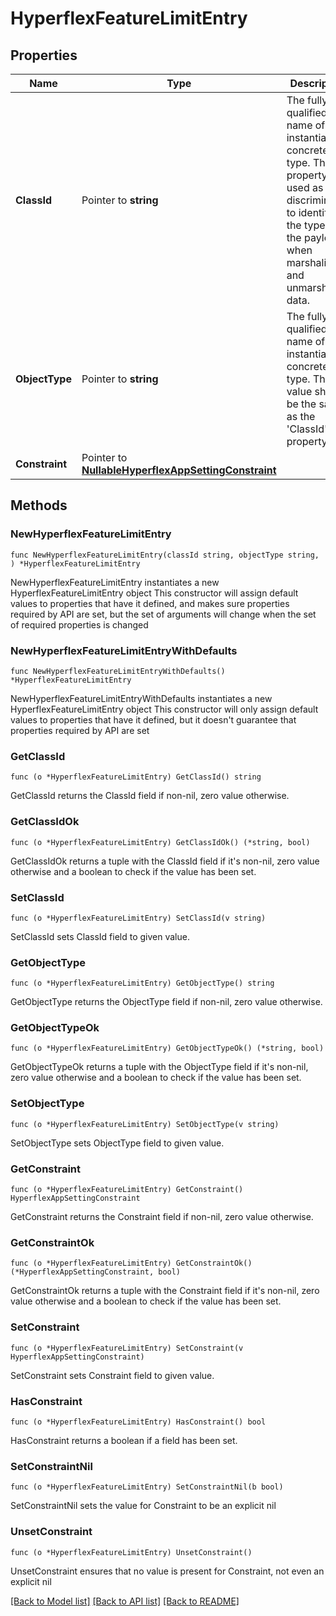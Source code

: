 # HyperflexFeatureLimitEntry

## Properties

Name | Type | Description | Notes
------------ | ------------- | ------------- | -------------
**ClassId** | Pointer to **string** | The fully-qualified name of the instantiated, concrete type. This property is used as a discriminator to identify the type of the payload when marshaling and unmarshaling data. | [default to "hyperflex.FeatureLimitEntry"]
**ObjectType** | Pointer to **string** | The fully-qualified name of the instantiated, concrete type. The value should be the same as the &#39;ClassId&#39; property. | [default to "hyperflex.FeatureLimitEntry"]
**Constraint** | Pointer to [**NullableHyperflexAppSettingConstraint**](HyperflexAppSettingConstraint.md) |  | [optional] 

## Methods

### NewHyperflexFeatureLimitEntry

`func NewHyperflexFeatureLimitEntry(classId string, objectType string, ) *HyperflexFeatureLimitEntry`

NewHyperflexFeatureLimitEntry instantiates a new HyperflexFeatureLimitEntry object
This constructor will assign default values to properties that have it defined,
and makes sure properties required by API are set, but the set of arguments
will change when the set of required properties is changed

### NewHyperflexFeatureLimitEntryWithDefaults

`func NewHyperflexFeatureLimitEntryWithDefaults() *HyperflexFeatureLimitEntry`

NewHyperflexFeatureLimitEntryWithDefaults instantiates a new HyperflexFeatureLimitEntry object
This constructor will only assign default values to properties that have it defined,
but it doesn't guarantee that properties required by API are set

### GetClassId

`func (o *HyperflexFeatureLimitEntry) GetClassId() string`

GetClassId returns the ClassId field if non-nil, zero value otherwise.

### GetClassIdOk

`func (o *HyperflexFeatureLimitEntry) GetClassIdOk() (*string, bool)`

GetClassIdOk returns a tuple with the ClassId field if it's non-nil, zero value otherwise
and a boolean to check if the value has been set.

### SetClassId

`func (o *HyperflexFeatureLimitEntry) SetClassId(v string)`

SetClassId sets ClassId field to given value.


### GetObjectType

`func (o *HyperflexFeatureLimitEntry) GetObjectType() string`

GetObjectType returns the ObjectType field if non-nil, zero value otherwise.

### GetObjectTypeOk

`func (o *HyperflexFeatureLimitEntry) GetObjectTypeOk() (*string, bool)`

GetObjectTypeOk returns a tuple with the ObjectType field if it's non-nil, zero value otherwise
and a boolean to check if the value has been set.

### SetObjectType

`func (o *HyperflexFeatureLimitEntry) SetObjectType(v string)`

SetObjectType sets ObjectType field to given value.


### GetConstraint

`func (o *HyperflexFeatureLimitEntry) GetConstraint() HyperflexAppSettingConstraint`

GetConstraint returns the Constraint field if non-nil, zero value otherwise.

### GetConstraintOk

`func (o *HyperflexFeatureLimitEntry) GetConstraintOk() (*HyperflexAppSettingConstraint, bool)`

GetConstraintOk returns a tuple with the Constraint field if it's non-nil, zero value otherwise
and a boolean to check if the value has been set.

### SetConstraint

`func (o *HyperflexFeatureLimitEntry) SetConstraint(v HyperflexAppSettingConstraint)`

SetConstraint sets Constraint field to given value.

### HasConstraint

`func (o *HyperflexFeatureLimitEntry) HasConstraint() bool`

HasConstraint returns a boolean if a field has been set.

### SetConstraintNil

`func (o *HyperflexFeatureLimitEntry) SetConstraintNil(b bool)`

 SetConstraintNil sets the value for Constraint to be an explicit nil

### UnsetConstraint
`func (o *HyperflexFeatureLimitEntry) UnsetConstraint()`

UnsetConstraint ensures that no value is present for Constraint, not even an explicit nil

[[Back to Model list]](../README.md#documentation-for-models) [[Back to API list]](../README.md#documentation-for-api-endpoints) [[Back to README]](../README.md)


